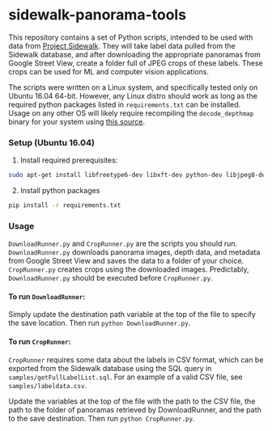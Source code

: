 # sidewalk-panorama-tools

This repository contains a set of Python scripts, intended to be used with data from [Project Sidewalk](https://github.com/ProjectSidewalk/SidewalkWebpage). They will take
label data pulled from the Sidewalk database, and after downloading the appropriate panoramas from Google Street View, create a folder
full of JPEG crops of these labels. These crops can be used for ML and computer vision applications.

The scripts were written on a Linux system, and specifically tested only on Ubuntu 16.04 64-bit. However, any Linux distro should
work as long as the required python packages listed in `requirements.txt` can be installed. Usage on any other OS will likely require
recompiling the `decode_depthmap` binary for your system using [this source](https://github.com/jianxiongxiao/ProfXkit/blob/master/GoogleMapsScraper/decode_depthmap.cpp).

### Setup (Ubuntu 16.04)
1. Install required prerequisites:
```bash
sudo apt-get install libfreetype6-dev libxft-dev python-dev libjpeg8-dev libblas-dev liblapack-dev libatlas-base-dev gfortran python-tk
```
2. Install python packages
```bash
pip install -r requirements.txt
```
### Usage
`DownloadRunner.py` and `CropRunner.py` are the scripts you should run. `DownloadRunner.py` downloads panorama images, depth data, and metadata
from Google Street View and saves the data to a folder of your choice. `CropRunner.py` creates crops using the downloaded images. Predictably,
`DownloadRunner.py`
should be executed before `CropRunner.py`.

#### To run `DownloadRunner`:

Simply update the destination path variable at the top of the file to specify the save location. Then run `python DownloadRunner.py`.

#### To run `CropRunner`:

`CropRunner` requires some data about the labels in CSV format, which can be exported from the Sidewalk database using the SQL query in
`samples/getFullLabelList.sql`. For an example of a valid CSV file, see `samples/labeldata.csv`.

Update the variables at the top of the file with the path to the CSV file, the path to the folder of panoramas retrieved by DownloadRunner,
and the path to the save destination. Then run `python CropRunner.py`.
